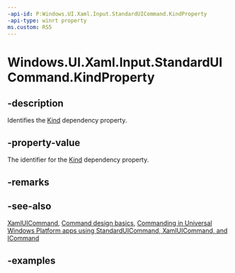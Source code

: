 ```yaml
---
-api-id: P:Windows.UI.Xaml.Input.StandardUICommand.KindProperty
-api-type: winrt property
ms.custom: RS5
---
```


<!-- Property syntax.
public DependencyProperty KindProperty { get; }
-->

# Windows.UI.Xaml.Input.StandardUICommand.KindProperty

## -description

Identifies the [Kind](standarduicommand_kind.md) dependency property.



## -property-value

The identifier for the [Kind](standarduicommand_kind.md) dependency property.

## -remarks

## -see-also

[XamlUICommand](xamluicommand.md), [Command design basics](/windows/uwp/layout/commanding-basics), [Commanding in Universal Windows Platform apps using StandardUICommand, XamlUICommand, and ICommand](/windows/uwp/design/controls-and-patterns/commanding)

## -examples
